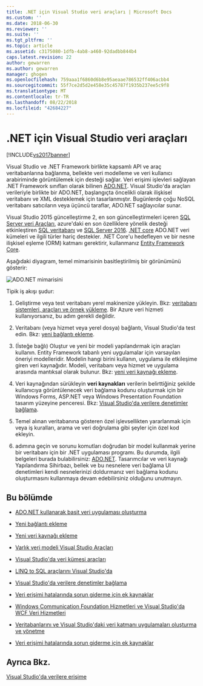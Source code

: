 ```yaml
---
title: .NET için Visual Studio veri araçları | Microsoft Docs
ms.custom: ''
ms.date: 2018-06-30
ms.reviewer: ''
ms.suite: ''
ms.tgt_pltfrm: ''
ms.topic: article
ms.assetid: c3175080-1dfb-4ab8-a460-92dadbb844b4
caps.latest.revision: 22
author: gewarren
ms.author: gewarren
manager: ghogen
ms.openlocfilehash: 759aaa1f6860d6b8e95aeaae786532ff406acbb4
ms.sourcegitcommit: 55f7ce2d5d2e458e35c45787f1935b237ee5c9f8
ms.translationtype: MT
ms.contentlocale: tr-TR
ms.lasthandoff: 08/22/2018
ms.locfileid: "42684227"
---
```

# <a name="visual-studio-data-tools-for-net"></a>.NET için Visual Studio veri araçları
[!INCLUDE[vs2017banner](../includes/vs2017banner.md)]

Visual Studio ve .NET Framework birlikte kapsamlı API ve araç veritabanlarına bağlanma, bellekte veri modelleme ve veri kullanıcı arabiriminde görüntülemek için desteği sağlar.  Veri erişimi işlevleri sağlayan .NET Framework sınıfları olarak bilinen [ADO.NET](https://msdn.microsoft.com/library/e80y5yhx\(v=vs.110\).aspx). Visual Studio'da araçları verileriyle birlikte bir ADO.NET, başlangıçta öncelikli olarak ilişkisel veritabanı ve XML desteklemek için tasarlanmıştır. Bugünlerde çoğu NoSQL veritabanı satıcıların veya üçüncü taraflar, ADO.NET sağlayıcılar sunar.  
  
 Visual Studio 2015 güncelleştirme 2, en son güncelleştirmeleri içeren [SQL Server veri Araçları](https://msdn.microsoft.com/library/hh272686\(v=vs.103\).aspx), azure'daki en son özelliklere yönelik desteği etkinleştiren [SQL veritabanı](https://azure.microsoft.com/en-us/services/sql-database/) ve [SQL Server 2016](https://www.microsoft.com/en-us/server-cloud/products/sql-server-2016/). [.NET core](https://www.dotnetfoundation.org/netcore) ADO.NET veri kümeleri ve ilgili türler hariç destekler. .NET Core'u hedefleyen ve bir nesne ilişkisel eşleme (ORM) katmanı gerektirir, kullanmanız [Entity Framework Core](https://msdn.microsoft.com/data/ef.aspx).  
  
 Aşağıdaki diyagram, temel mimarisinin basitleştirilmiş bir görünümünü gösterir:  
  
 ![ADO.NET mimarisini](../data-tools/media/raddata-ado-net-architecture-diagram.png "raddata ADO.NET mimarisi diyagramı")  
  
 Tipik iş akışı şudur:  
  
1.  Geliştirme veya test veritabanı yerel makinenize yükleyin. Bkz: [veritabanı sistemleri, araçları ve örnek yükleme](../data-tools/installing-database-systems-tools-and-samples.md). Bir Azure veri hizmeti kullanıyorsanız, bu adım gerekli değildir.  
  
2.  Veritabanı (veya hizmet veya yerel dosya) bağlantı, Visual Studio'da test edin. Bkz: [yeni bağlantı ekleme](../data-tools/add-new-connections.md).  
  
3.  (İsteğe bağlı) Oluştur ve yeni bir modeli yapılandırmak için araçları kullanın. Entity Framework tabanlı yeni uygulamalar için varsayılan öneriyi modelleridir. Modelin hangi birini kullanın, uygulama ile etkileşime giren veri kaynağıdır. Modeli, veritabanı veya hizmet ve uygulama arasında mantıksal olarak bulunur.  Bkz: [yeni veri kaynağı ekleme](../data-tools/add-new-data-sources.md).  
  
4.  Veri kaynağından sürükleyin **veri kaynakları** verilerin belirttiğiniz şekilde kullanıcıya görüntülenecek veri bağlama kodunu oluşturmak için bir Windows Forms, ASP.NET veya Windows Presentation Foundation tasarım yüzeyine penceresi. Bkz: [Visual Studio'da verilere denetimler bağlama](../data-tools/bind-controls-to-data-in-visual-studio.md).  
  
5.  Temel alınan veritabanına gösteren özel işlevsellikten yararlanmak için veya iş kuralları, arama ve veri doğrulama gibi şeyler için özel kod ekleyin.  
  
 3. adımına geçin ve sorunu komutları doğrudan bir model kullanmak yerine bir veritabanı için bir .NET uygulaması programı. Bu durumda, ilgili belgeleri burada bulabilirsiniz: [ADO.NET](https://msdn.microsoft.com/library/e80y5yhx\(v=vs.110\).aspx). Tasarımcılar ve veri kaynağı Yapılandırma Sihirbazı, bellek ve bu nesnelere veri bağlama UI denetimleri kendi nesnelerinizi doldurmanız veri bağlama kodunu oluşturmasını kullanmaya devam edebilirsiniz olduğunu unutmayın.  
  
## <a name="in-this-section"></a>Bu bölümde  
  
-   [ADO.NET kullanarak basit veri uygulaması oluşturma](../data-tools/create-a-simple-data-application-by-using-adonet.md)  
  
-   [Yeni bağlantı ekleme](../data-tools/add-new-connections.md)  
  
-   [Yeni veri kaynağı ekleme](../data-tools/add-new-data-sources.md)  
  
-   [Varlık veri modeli Visual Studio Araçları](../data-tools/entity-data-model-tools-in-visual-studio.md)  
  
-   [Visual Studio'da veri kümesi araçları](../data-tools/dataset-tools-in-visual-studio.md)  
  
-   [LINQ to SQL araçlarını Visual Studio'da](../data-tools/linq-to-sql-tools-in-visual-studio2.md)  
  
-   [Visual Studio'da verilere denetimler bağlama](../data-tools/bind-controls-to-data-in-visual-studio.md)  
  
-   [Veri erişimi hatalarında sorun giderme için ek kaynaklar](../data-tools/additional-resources-for-troubleshooting-data-access-errors.md)  
  
-   [Windows Communication Foundation Hizmetleri ve Visual Studio'da WCF Veri Hizmetleri](../data-tools/windows-communication-foundation-services-and-wcf-data-services-in-visual-studio.md)  
  
-   [Veritabanlarını ve Visual Studio'daki veri katmanı uygulamaları oluşturma ve yönetme](../data-tools/creating-and-managing-databases-and-data-tier-applications-in-visual-studio.md)  
  
-   [Veri erişimi hatalarında sorun giderme için ek kaynaklar](../data-tools/additional-resources-for-troubleshooting-data-access-errors.md)  
  
## <a name="see-also"></a>Ayrıca Bkz.  
 [Visual Studio'da verilere erişime](../data-tools/accessing-data-in-visual-studio.md)







